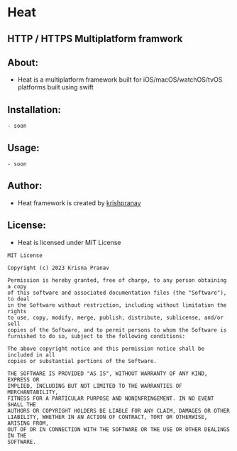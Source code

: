 # Heat
## HTTP / HTTPS Multiplatform framwork

## About:
- Heat is a multiplatform framework built for iOS/macOS/watchOS/tvOS platforms built using swift

## Installation:
```
- soon
```

## Usage:
```
- soon
```

## Author:
- Heat framework is created by [krishpranav](https://github.com/krishpranav)

## License:
- Heat is licensed under MIT License
```
MIT License

Copyright (c) 2023 Krisna Pranav

Permission is hereby granted, free of charge, to any person obtaining a copy
of this software and associated documentation files (the "Software"), to deal
in the Software without restriction, including without limitation the rights
to use, copy, modify, merge, publish, distribute, sublicense, and/or sell
copies of the Software, and to permit persons to whom the Software is
furnished to do so, subject to the following conditions:

The above copyright notice and this permission notice shall be included in all
copies or substantial portions of the Software.

THE SOFTWARE IS PROVIDED "AS IS", WITHOUT WARRANTY OF ANY KIND, EXPRESS OR
IMPLIED, INCLUDING BUT NOT LIMITED TO THE WARRANTIES OF MERCHANTABILITY,
FITNESS FOR A PARTICULAR PURPOSE AND NONINFRINGEMENT. IN NO EVENT SHALL THE
AUTHORS OR COPYRIGHT HOLDERS BE LIABLE FOR ANY CLAIM, DAMAGES OR OTHER
LIABILITY, WHETHER IN AN ACTION OF CONTRACT, TORT OR OTHERWISE, ARISING FROM,
OUT OF OR IN CONNECTION WITH THE SOFTWARE OR THE USE OR OTHER DEALINGS IN THE
SOFTWARE.

```
